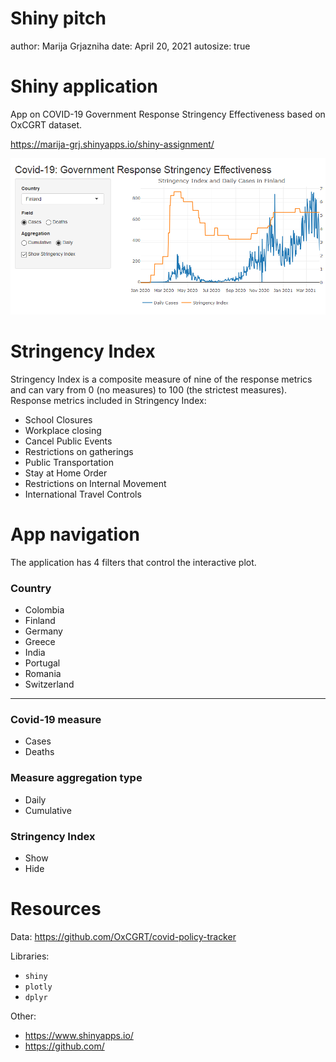 Shiny pitch
========================================================
author: Marija Grjazniha
date: April 20, 2021
autosize: true

Shiny application
========================================================

App on COVID-19 Government Response Stringency Effectiveness based on OxCGRT dataset.    

<https://marija-grj.shinyapps.io/shiny-assignment/>


![](https://github.com/marija-grj/Shiny-Application/blob/main/demo.png?raw=true)

Stringency Index
========================================================

Stringency Index is a composite measure of nine of the response metrics and can vary from 0 (no measures) to 100 (the strictest measures). Response metrics included in Stringency Index:

- School Closures
- Workplace closing
- Cancel Public Events
- Restrictions on gatherings
- Public Transportation
- Stay at Home Order
- Restrictions on Internal Movement
- International Travel Controls

App navigation
========================================================

The application has 4 filters that control the interactive plot.  

### Country
- Colombia
- Finland
- Germany
- Greece
- India
- Portugal
- Romania
- Switzerland

***

### Covid-19 measure
- Cases
- Deaths

### Measure aggregation type
- Daily
- Cumulative

### Stringency Index
- Show
- Hide


Resources
========================================================

Data: <https://github.com/OxCGRT/covid-policy-tracker>

Libraries:
- `shiny`
- `plotly`
- `dplyr`

Other:
- https://www.shinyapps.io/
- https://github.com/ 
